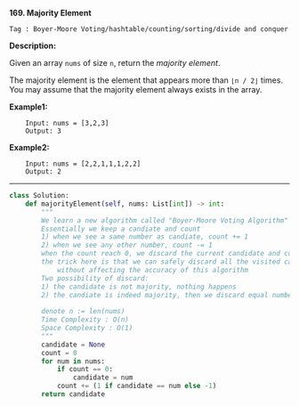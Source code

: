 **169. Majority Element**

```Tag : Boyer-Moore Voting/hashtable/counting/sorting/divide and conquer```

**Description:**

Given an array ```nums``` of size ```n```, return the *majority element*.

The majority element is the element that appears more than ```⌊n / 2⌋``` times. You may assume that the majority element always exists in the array.

**Example1:**

		Input: nums = [3,2,3]
		Output: 3

**Example2:**

		Input: nums = [2,2,1,1,1,2,2]
		Output: 2

-----------

```python
class Solution:
    def majorityElement(self, nums: List[int]) -> int:
        """
        We learn a new algorithm called "Boyer-Moore Voting Algorithm" in this question
        Essentially we keep a candiate and count
        1) when we see a same number as candiate, count += 1
        2) when we see any other number, count -= 1
        when the count reach 0, we discard the current candidate and continue select next one as candiate
        the trick here is that we can safely discard all the visited candidate before 
            without affecting the accuracy of this algorithm
        Two possibility of discard:
        1) the candidate is not majority, nothing happens
        2) the candiate is indeed majority, then we discard equal number of the majority and other, so the majority is still the majority
        
        denote n := len(nums)
        Time Complexity : O(n)
        Space Complexity : O(1)
        """
        candidate = None
        count = 0
        for num in nums:
            if count == 0:
                candidate = num
            count += (1 if candidate == num else -1)
        return candidate
```

